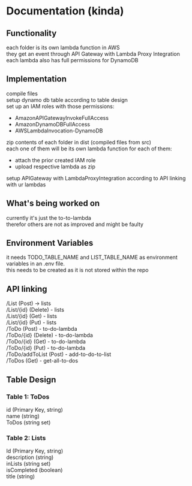 # Documentation (kinda)

## Functionality
each folder is its own lambda function in AWS\
they get an event through API Gateway with Lambda Proxy Integration\
each lambda also has full permissions for DynamoDB

## Implementation
compile files\
setup dynamo db table according to table design\
set up an IAM roles with those permissions:
- AmazonAPIGatewayInvokeFullAccess
- AmazonDynamoDBFullAccess
- AWSLambdaInvocation-DynamoDB

zip contents of each folder in dist (compiled files from src)\
each one of them will be its own lambda function for each of them:
- attach the prior created IAM role
- upload respective lambda as zip

setup APIGateway with LambdaProxyIntegration according to API linking with ur lambdas

## What's being worked on
currently it's just the to-to-lambda\
therefor others are not as improved and might be faulty

## Environment Variables
it needs TODO_TABLE_NAME and LIST_TABLE_NAME as environment variables in an .env file.\
this needs to be created as it is not stored within the repo

## API linking
/List (Post) -> lists\
/List/{id} (Delete) - lists\
/List/{id} (Get) - lists\
/List/{id} (Put) - lists\
/ToDo (Post) - to-do-lambda\
/ToDo/{id} (Delete) - to-do-lambda\
/ToDo/{id} (Get) - to-do-lambda\
/ToDo/{id} (Put) - to-do-lambda\
/ToDo/addToList (Post) - add-to-do-to-list\
/ToDos (Get) - get-all-to-dos

## Table Design
### Table 1: ToDos
id (Primary Key, string)\
name (string)\
ToDos (string set)

### Table 2: Lists
Id (Primary Key, string)\
description (string)\
inLists (string set)\
isCompleted (boolean)\
title (string)
